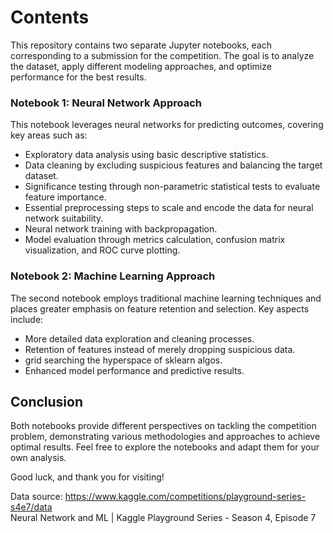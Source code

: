 # Contents

This repository contains two separate Jupyter notebooks, each corresponding to a submission for the competition. The goal is to analyze the dataset, apply different modeling approaches, and optimize performance for the best results.

### Notebook 1: Neural Network Approach
This notebook leverages neural networks for predicting outcomes, covering key areas such as:

- Exploratory data analysis using basic descriptive statistics.
- Data cleaning by excluding suspicious features and balancing the target dataset.
- Significance testing through non-parametric statistical tests to evaluate feature importance.
- Essential preprocessing steps to scale and encode the data for neural network suitability.
- Neural network training with backpropagation.
- Model evaluation through metrics calculation, confusion matrix visualization, and ROC curve plotting.

### Notebook 2: Machine Learning Approach
The second notebook employs traditional machine learning techniques and places greater emphasis on feature retention and selection. Key aspects include:

- More detailed data exploration and cleaning processes.
- Retention of features instead of merely dropping suspicious data.
- grid searching the hyperspace of sklearn algos.
- Enhanced model performance and predictive results.

## Conclusion
Both notebooks provide different perspectives on tackling the competition problem, demonstrating various methodologies and approaches to achieve optimal results. Feel free to explore the notebooks and adapt them for your own analysis.

Good luck, and thank you for visiting!

Data source: https://www.kaggle.com/competitions/playground-series-s4e7/data
<br>
Neural Network and ML | Kaggle Playground Series - Season 4, Episode 7
